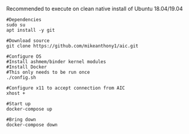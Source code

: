 Recommended to execute on clean native install of Ubuntu 18.04/19.04

```
#Dependencies
sudo su
apt install -y git

#Download source
git clone https://github.com/mikeanthony1/aic.git

#Configure OS 
#Install ashmem/binder kernel modules
#Install Docker
#This only needs to be run once
./config.sh

#Configure x11 to accept connection from AIC
xhost +

#Start up
docker-compose up

#Bring down
docker-compose down
```
